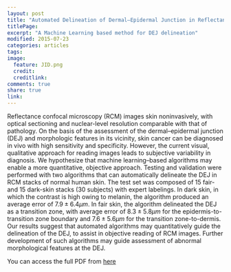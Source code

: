 ```yaml
---
layout: post
title: "Automated Delineation of Dermal–Epidermal Junction in Reflectance Confocal Microscopy Image Stacks of Human Skin"
titlePage:
excerpt: "A Machine Learning based method for DEJ delineation"
modified: 2015-07-23
categories: articles
tags: 
image:
  feature: JID.png
  credit: 
  creditlink: 
comments: true
share: true
link: 
---
```

<!-- Header part -->
<script type="text/x-mathjax-config">
  MathJax.Hub.Config({tex2jax: {inlineMath: [['$','$'], ['\\(','\\)']]}});
</script>
<script type="text/javascript"
  src="https://cdn.mathjax.org/mathjax/latest/MathJax.js?config=TeX-AMS-MML_HTMLorMML">
</script>

Reflectance confocal microscopy (RCM) images skin noninvasively, with optical sectioning and nuclear-level resolution comparable with that of pathology. On the basis of the assessment of the dermal–epidermal junction (DEJ) and morphologic features in its vicinity, skin cancer can be diagnosed in vivo with high sensitivity and specificity. However, the current visual, qualitative approach for reading images leads to subjective variability in diagnosis. We hypothesize that machine learning–based algorithms may enable a more quantitative, objective approach. Testing and validation were performed with two algorithms that can automatically delineate the DEJ in RCM stacks of normal human skin. The test set was composed of 15 fair- and 15 dark-skin stacks (30 subjects) with expert labelings. In dark skin, in which the contrast is high owing to melanin, the algorithm produced an average error of $7.9\pm6.4 \mu m$. In fair skin, the algorithm delineated the DEJ as a transition zone, with average error of $8.3\pm5.8 \mu m$ for the epidermis-to-transition zone boundary and $7.6 \pm 5.6 \mu m$ for the transition zone-to-dermis. Our results suggest that automated algorithms may quantitatively guide the delineation of the DEJ, to assist in objective reading of RCM images. Further development of such algorithms may guide assessment of abnormal morphological features at the DEJ.

You can access the full PDF from [here][JIDlink]

[JIDlink]: http://www.nature.com/jid/journal/v135/n3/abs/jid2014379a.html